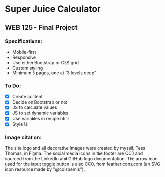 # Super Juice Calculator
## WEB 125 - Final Project

### Specifications:
- Mobile-first
- Responsive
- Use either Bootstrap or CSS grid
- Custom styling
- Minimum 3 pages, one at "3 levels deep"

### To Do:
- [x] Create content
- [x] Decide on Bootstrap or not
- [x] JS to calculate values
- [x] JS to set dynamic variables
- [x] Use variables in recipe.html
- [x] Style UI

### Image citation:
The site logo and all decorative images were created by myself, Tess Thomas, in Figma. The social  media icons in the footer are CC0 and sourced from the LinkedIn and GitHub logo documentation. The arrow icon used for the input toggle button is also CC0, from feathericons.com (an SVG icon resource made by "@colebemis").